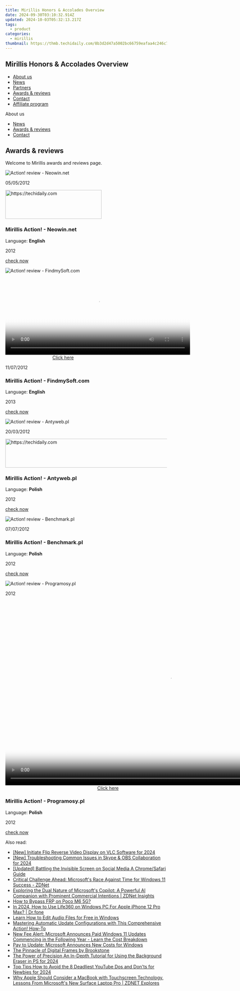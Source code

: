 ```yaml
---
title: Mirillis Honors & Accolades Overview
date: 2024-09-30T03:10:32.914Z
updated: 2024-10-03T05:32:13.217Z
tags:
  - product
categories:
  - mirillis
thumbnail: https://thmb.techidaily.com/8b3d2d47a5002bc66759eafaa4c246c7aaef6efd4d358641ba5470b5ab5b74e3.jpg
---
```


## Mirillis Honors & Accolades Overview

* [About us](https://tools.techidaily.com/mirillis/products/)
* [News](https://tools.techidaily.com/mirillis/products/)
* [Partners](https://tools.techidaily.com/mirillis/products/)
* [Awards & reviews](https://tools.techidaily.com/mirillis/products/)
* [Contact](https://tools.techidaily.com/mirillis/products/)
* [Affiliate program](https://tools.techidaily.com/mirillis/products/)

About us

* [News](https://tools.techidaily.com/mirillis/products/)
* [Awards & reviews](https://tools.techidaily.com/mirillis/products/)
* [Contact](https://tools.techidaily.com/mirillis/products/)

## Awards & reviews

Welcome to Mirillis awards and reviews page.

![Action! review - Neowin.net](https://mirillis.com/res/old/media/images/awards/awards_03.jpg) 

05/05/2012 

<!-- affiliate ads begin -->
<a href="https://aligracehair.sjv.io/c/5597632/2016129/19272" target="_top" id="2016129">
  <img src="//a.impactradius-go.com/display-ad/19272-2016129" border="0" alt="https://techidaily.com" width="300" height="90"/>
</a>
<img height="0" width="0" src="https://aligracehair.sjv.io/i/5597632/2016129/19272" style="position:absolute;visibility:hidden;" border="0" />
<!-- affiliate ads end -->

### Mirillis Action! - Neowin.net

Language: **English**

2012

[check now](https://www.neowin.net/news/mirillis-action-131) 

![Action! review - FindmySoft.com](https://mirillis.com/res/old/media/images/awards/awards_06.jpg) 

<!-- affiliate ads begin -->
<span id="1983446">
					<video width="576" height="240" style="cursor:pointer"
           poster="//a.impactradius-go.com/display-clicktoplayimage/1983446.png"
           onclick="if(!this.playClicked){this.play();this.setAttribute('controls',true);this.playClicked=true;}">
	   <source src="//a.impactradius-go.com/display-ad/22993-1983446">
	   <img src="//a.impactradius-go.com/display-clicktoplayimage/1983446.png" style="border: none; height: 100%; width: 100%; object-fit: contain">
	</video>
	<div style="width:360px;text-align:center"><a href="javascript:window.open(decodeURIComponent('https%3A%2F%2Fhomestyler.sjv.io%2Fc%2F5597632%2F1983446%2F22993'), '_blank');void(0);">Click here</a></div>
</span>
<img height="0" width="0" src="https://imp.pxf.io/i/5597632/1983446/22993" style="position:absolute;visibility:hidden;" border="0" />
<!-- affiliate ads end -->

11/07/2012 

### Mirillis Action! - FindmySoft.com 

Language: **English**

2013

[check now](http://action.findmysoft.com/) 

![Action! review - Antyweb.pl](https://mirillis.com/res/old/media/images/awards/awards_12.jpg) 

20/03/2012 

<!-- affiliate ads begin -->
<a href="https://appsumo.8odi.net/c/5597632/2100533/7443" target="_top" id="2100533">
  <img src="//a.impactradius-go.com/display-ad/7443-2100533" border="0" alt="https://techidaily.com" width="728" height="90"/>
</a>
<img height="0" width="0" src="https://appsumo.8odi.net/i/5597632/2100533/7443" style="position:absolute;visibility:hidden;" border="0" />
<!-- affiliate ads end -->

### Mirillis Action! - Antyweb.pl

Language: **Polish**

2012

[check now](http://antyweb.pl/recenzja-mirillis-action-polskiego-programu-do-nagrywania-pulpitu/) 

![Action! review - Benchmark.pl](https://mirillis.com/res/old/media/images/awards/awards_16.jpg) 

07/07/2012 

### Mirillis Action! - Benchmark.pl

Language: **Polish**

2012

[check now](http://www.benchmark.pl/mini-recenzje/mirillis-action-ciecie-akcja.html) 

![Action! review - Programosy.pl](https://mirillis.com/res/old/media/images/awards/awards_18.jpg) 

2012 

<!-- affiliate ads begin -->
<span id="1155462">
					<video width="1024" height="576" style="cursor:pointer"
           poster="//a.impactradius-go.com/display-clicktoplayimage/1155462.png"
           onclick="if(!this.playClicked){this.play();this.setAttribute('controls',true);this.playClicked=true;}">
	   <source src="//a.impactradius-go.com/display-ad/14559-1155462">
	   <img src="//a.impactradius-go.com/display-clicktoplayimage/1155462.png" style="border: none; height: 100%; width: 100%; object-fit: contain">
	</video>
	<div style="width:640px;text-align:center"><a href="javascript:window.open(decodeURIComponent('https%3A%2F%2Fpropmoneyinc.pxf.io%2Fc%2F5597632%2F1155462%2F14559'), '_blank');void(0);">Click here</a></div>
</span>
<img height="0" width="0" src="https://imp.pxf.io/i/5597632/1155462/14559" style="position:absolute;visibility:hidden;" border="0" />
<!-- affiliate ads end -->

### Mirillis Action! - Programosy.pl

Language: **Polish**

2012

[check now](http://www.programosy.pl/program,mirillis-action.html)

<ins class="adsbygoogle"
     style="display:block"
     data-ad-format="autorelaxed"
     data-ad-client="ca-pub-7571918770474297"
     data-ad-slot="1223367746"></ins>

<ins class="adsbygoogle"
     style="display:block"
     data-ad-client="ca-pub-7571918770474297"
     data-ad-slot="8358498916"
     data-ad-format="auto"
     data-full-width-responsive="true"></ins>

<span class="atpl-alsoreadstyle">Also read:</span>
<div><ul>
<li><a href="https://screen-capture.techidaily.com/new-initiate-flip-reverse-video-display-on-vlc-software-for-2024/"><u>[New] Initiate Flip Reverse Video Display on VLC Software for 2024</u></a></li>
<li><a href="https://screen-recording.techidaily.com/new-troubleshooting-common-issues-in-skype-and-obs-collaboration-for-2024/"><u>[New] Troubleshooting Common Issues in Skype & OBS Collaboration for 2024</u></a></li>
<li><a href="https://extra-lessons.techidaily.com/updated-battling-the-invisible-screen-on-social-media-a-chromesafari-guide/"><u>[Updated] Battling the Invisible Screen on Social Media A Chrome/Safari Guide</u></a></li>
<li><a href="https://win-docs.techidaily.com/critical-challenge-ahead-microsofts-race-against-time-for-windows-11-success-zdnet/"><u>Critical Challenge Ahead: Microsoft's Race Against Time for Windows 11 Success - ZDNet</u></a></li>
<li><a href="https://win-docs.techidaily.com/exploring-the-dual-nature-of-microsofts-copilot-a-powerful-ai-companion-with-prominent-commercial-intentions-zdnet-insights/"><u>Exploring the Dual Nature of Microsoft's Copilot: A Powerful AI Companion with Prominent Commercial Intentions | ZDNet Insights</u></a></li>
<li><a href="https://android-frp.techidaily.com/how-to-bypass-frp-on-poco-m6-5g-by-drfone-android/"><u>How to Bypass FRP on Poco M6 5G?</u></a></li>
<li><a href="https://blog-min.techidaily.com/in-2024-how-to-use-life360-on-windows-pc-for-apple-iphone-12-pro-max-drfone-by-drfone-virtual-ios/"><u>In 2024, How to Use Life360 on Windows PC For Apple iPhone 12 Pro Max? | Dr.fone</u></a></li>
<li><a href="https://win-remarkable.techidaily.com/learn-how-to-edit-audio-files-for-free-in-windows/"><u>Learn How to Edit Audio Files for Free in Windows</u></a></li>
<li><a href="https://win-docs.techidaily.com/mastering-automatic-update-configurations-with-this-comprehensive-action-how-to/"><u>Mastering Automatic Update Configurations with This Comprehensive Action! How-To</u></a></li>
<li><a href="https://win-docs.techidaily.com/new-fee-alert-microsoft-announces-paid-windows-11-updates-commencing-in-the-following-year-learn-the-cost-breakdown/"><u>New Fee Alert: Microsoft Announces Paid Windows 11 Updates Commencing in the Following Year - Learn the Cost Breakdown</u></a></li>
<li><a href="https://win-docs.techidaily.com/pay-to-update-microsoft-announces-new-costs-for-windows/"><u>Pay to Update: Microsoft Announces New Costs for Windows</u></a></li>
<li><a href="https://buynow-reviews.techidaily.com/the-pinnacle-of-digital-frames-by-brookstone/"><u>The Pinnacle of Digital Frames by Brookstone</u></a></li>
<li><a href="https://some-approaches.techidaily.com/the-power-of-precision-an-in-depth-tutorial-for-using-the-background-eraser-in-ps-for-2024/"><u>The Power of Precision An In-Depth Tutorial for Using the Background Eraser in PS for 2024</u></a></li>
<li><a href="https://facebook-record-videos.techidaily.com/top-tips-how-to-avoid-the-8-deadliest-youtube-dos-and-donts-for-newbies-for-2024/"><u>Top Tips How to Avoid the 8 Deadliest YouTube Dos and Don'ts for Newbies for 2024</u></a></li>
<li><a href="https://win-docs.techidaily.com/why-apple-should-consider-a-macbook-with-touchscreen-technology-lessons-from-microsofts-new-surface-laptop-pro-zdnet-explores/"><u>Why Apple Should Consider a MacBook with Touchscreen Technology, Lessons From Microsoft's New Surface Laptop Pro | ZDNET Explores</u></a></li>
</ul></div>

